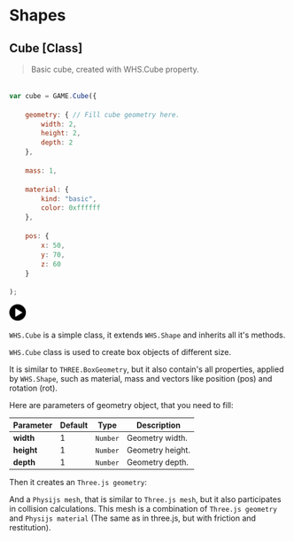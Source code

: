 # Shapes

<h2 class="ws" id="cube">Cube [Class]</h2>

> Basic cube, created with WHS.Cube property.

```javascript

var cube = GAME.Cube({

    geometry: { // Fill cube geometry here.
        width: 2,
        height: 2,
        depth: 2
    },

    mass: 1,

    material: {
        kind: "basic",
        color: 0xffffff
    },

    pos: {
        x: 50,
        y: 70,
        z: 60
    }

);

```


<div id="cube_ex" class="example output">
    <div class="splash" onclick="Cube_example.start()">
        <img src="images/play.png" width="30" height="30">
    </div>
</div>

`WHS.Cube` is a simple class, it extends `WHS.Shape` and inherits all it's methods.

`WHS.Cube` class is used to create box objects of different size.

It is similar to `THREE.BoxGeometry`, but it also contain's all properties, applied by `WHS.Shape`, such as material, mass and vectors like position (pos) and rotation (rot).

Here are parameters of geometry object, that you need to fill:

Parameter      |       Default        | Type      | Description |
-------------- | -------------------- | --------- | ----------- |
**width**      | 1                    | `Number`  | Geometry width.
**height**     | 1                    | `Number`  | Geometry height.
**depth**      | 1                    | `Number`  | Geometry depth.

Then it creates an `Three.js geometry`:

<script src="https://gist.github.com/sasha240100/7084bd4d0a271be6adfe.js"></script>

And a `Physijs mesh`, that is similar to `Three.js mesh`, but it also participates in collision calculations. This mesh is a combination of `Three.js geometry` and `Physijs material` (The same as in three.js, but with friction and restitution).


